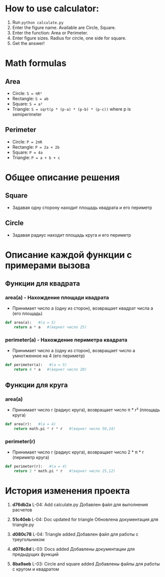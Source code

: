 
# How to use calculator:
1. Run `python calculate.py`
2. Enter the figure name. Available are Circle, Square.
3. Enter the function: Area or Perimeter.
4. Enter figure sizes. Radius for circle, one side for square.
5. Get the answer!

# Math formulas
## Area
- Circle: `S = πR²`
- Rectangle: `S = ab`
- Square: `S = a²`
- Triangle: `S = sqrt(p * (p-a) * (p-b) * (p-c))` where p is semiperimeter

## Perimeter
- Circle: `P = 2πR`
- Rectangle: `P = 2a + 2b`
- Square: `P = 4a`
- Triangle: `P = a + b + c`

# Общее описание решения
## Square
- Задавая одну сторону находит площадь квадрата и его периметр
## Circle
- Задавая радиус находит площадь круга и его периметр 

# Описание каждой функции с примерами вызова
## Функции для квадрата
### area(a) - Нахождение площади квадрата
- Принимает число a (одну из сторон), возвращает квадрат числа a (его площадь)
```python
def area(a):   #(a = 5)
    return a * a   #(вернет число 25)
```
### perimeter(a) - Нахождение периметра квадрата
- Принимает число a (одну из сторон), возвращает число a умнотженное на 4 (его периметр)
```python
def perimeter(a):   #(a = 5)
    return 4 * a   #(вернет число 20)
```

## Функции для круга
### area(a)
- Принимает число r (радиус круга), возвращает число π * r² (площадь круга)
```python
def area(r):   #(a = 4)
    return math.pi * r * r   #(вернет число 50,24)
```
### perimeter(r)
- Принимает число r (радиус круга), возвращает число 2 * π * r (периметр круга)
```python
def perimeter(r):   #(a = 4)
    return 2 * math.pi * r   #(вернет число 25,12)
```

# История изменения проекта
1.  **d76db2a** L-04: Add calculate.py
    Добавлен файл для выполнения расчетов
    
2.  **51c40eb** L-04: Doc updated for triangle
    Обновлена документация для triangle.py

3.  **d080c78** L-04: Triangle added
    Добавлен файл для работы с треугольником
    
4.  **d078c8d** L-03: Docs added
    Добавлены документации для предыдущих функций
    
5.  **8ba9aeb** L-03: Circle and square added
    Добавлены файлы для работы с кругом и квадратом
